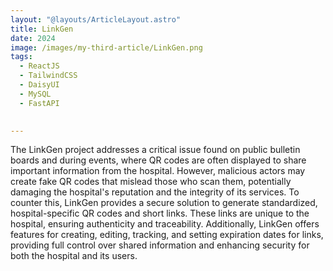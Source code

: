 ```yaml
---
layout: "@layouts/ArticleLayout.astro"
title: LinkGen
date: 2024
image: /images/my-third-article/LinkGen.png
tags:
  - ReactJS
  - TailwindCSS
  - DaisyUI
  - MySQL
  - FastAPI
  

---
```


The LinkGen project addresses a critical issue found on public bulletin boards and during events, where QR codes are often displayed to share important information from the hospital. However, malicious actors may create fake QR codes that mislead those who scan them, potentially damaging the hospital's reputation and the integrity of its services. To counter this, LinkGen provides a secure solution to generate standardized, hospital-specific QR codes and short links. These links are unique to the hospital, ensuring authenticity and traceability. Additionally, LinkGen offers features for creating, editing, tracking, and setting expiration dates for links, providing full control over shared information and enhancing security for both the hospital and its users.

